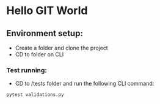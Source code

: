 # Hello GIT World

## Environment setup:

* Create a folder and clone the project
* CD to folder on CLI

### Test running:

* CD to /tests folder and run the following CLI command:
```
pytest validations.py
```